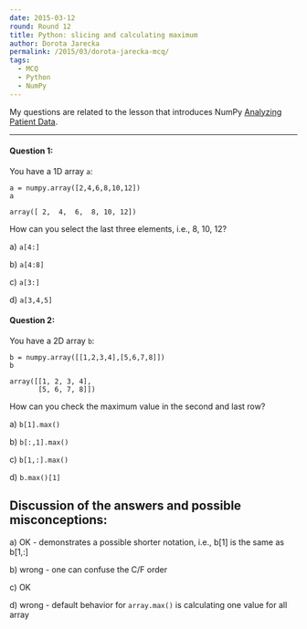 ```yaml
---
date: 2015-03-12
round: Round 12
title: Python: slicing and calculating maximum
author: Dorota Jarecka
permalink: /2015/03/dorota-jarecka-mcq/
tags:
  - MCQ
  - Python
  - NumPy
---
```


My questions are related to the lesson that introduces NumPy [Analyzing Patient Data](http://software-carpentry.org/v5/novice/python/01-numpy.html).

---

#### Question 1:

You have a 1D array `a`:
~~~ {.python}
a = numpy.array([2,4,6,8,10,12]) 
a
~~~
~~~ {.output}
array([ 2,  4,  6,  8, 10, 12])
~~~
How can you select the last three elements, i.e., 8, 10, 12?

a) `a[4:]`

b) `a[4:8]`

c) `a[3:]`

d) `a[3,4,5]`

#### Question 2:

You have a 2D array `b`:
~~~ {.python}
b = numpy.array([[1,2,3,4],[5,6,7,8]])
b
~~~
~~~ {.output}
array([[1, 2, 3, 4],
       [5, 6, 7, 8]])
~~~
How can you check the maximum value in the second and last row?

a) `b[1].max()`

b) `b[:,1].max()`

c) `b[1,:].max()`

d) `b.max()[1]`

## Discussion of the answers and possible misconceptions:

a) OK - demonstrates a possible shorter notation, i.e., b[1] is the same as b[1,:]  

b) wrong - one can confuse the C/F order

c) OK

d) wrong - default behavior for `array.max()` is calculating one value for all array 